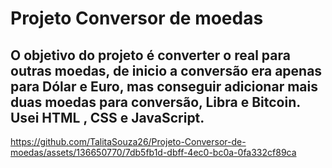 <h1>Projeto Conversor de moedas</h1>

<h2> O objetivo do projeto é converter o real para outras moedas,  de inicio a conversão era apenas para Dólar e Euro, mas conseguir adicionar mais duas moedas para conversão, Libra e Bitcoin.
Usei HTML , CSS e  JavaScript.

</h2>

https://github.com/TalitaSouza26/Projeto-Conversor-de-moedas/assets/136650770/7db5fb1d-dbff-4ec0-bc0a-0fa332cf89ca

